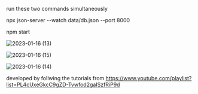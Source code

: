 run these two commands simultaneously

npx json-server --watch data/db.json --port 8000

npm start


![2023-01-16 (13)](https://user-images.githubusercontent.com/90863456/212738290-2dcc75fd-8d6f-4fcd-bd59-18ca26390091.png)

![2023-01-16 (15)](https://user-images.githubusercontent.com/90863456/212738311-b89c8bfe-cc88-4d83-9faa-06b9c478595c.png)

![2023-01-16 (14)](https://user-images.githubusercontent.com/90863456/212738323-26bb25db-a736-4133-affe-b2f2ff019080.png)

developed by follwing the tutorials from https://www.youtube.com/playlist?list=PL4cUxeGkcC9gZD-Tvwfod2gaISzfRiP9d
